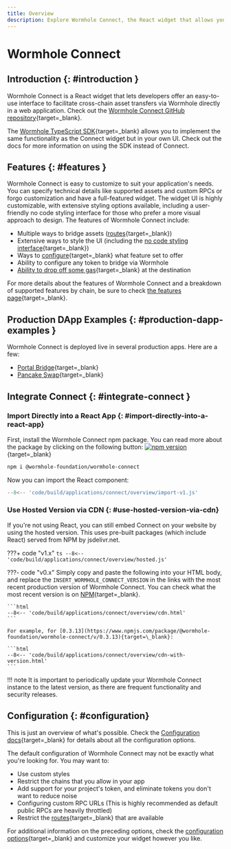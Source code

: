 ```yaml
---
title: Overview
description: Explore Wormhole Connect, the React widget that allows you to offer an easy-to-use UI for cross-chain asset transfers via Wormhole in a web application. 
---
```


# Wormhole Connect

## Introduction {: #introduction }

Wormhole Connect is a React widget that lets developers offer an easy-to-use interface to facilitate cross-chain asset transfers via Wormhole directly in a web application. Check out the [Wormhole Connect GitHub repository](https://github.com/wormhole-foundation/wormhole-connect){target=\_blank}.

The [Wormhole TypeScript SDK](https://docs.wormhole.com/wormhole/reference/sdk-docs){target=\_blank} allows you to implement the same functionality as the Connect widget but in your own UI. Check out the docs for more information on using the SDK instead of Connect.

## Features {: #features }

Wormhole Connect is easy to customize to suit your application's needs. You can specify technical details like supported assets and custom RPCs or forgo customization and have a full-featured widget. The widget UI is highly customizable, with extensive styling options available, including a user-friendly no code styling interface for those who prefer a more visual approach to design. The features of Wormhole Connect include:

- Multiple ways to bridge assets ([routes](/docs/build/applications/connect/routes/){target=\_blank})
- Extensive ways to style the UI (including the [no code styling interface](https://connect-in-style.wormhole.com/){target=\_blank})
- Ways to [configure](/docs/build/applications/connect/configuration/){target=\_blank} what feature set to offer
- Ability to configure any token to bridge via Wormhole
- [Ability to drop off some gas](/docs/build/applications/connect/features/){target=\_blank} at the destination

For more details about the features of Wormhole Connect and a breakdown of supported features by chain, be sure to check [the features page](/docs/build/applications/connect/features/){target=\_blank}.

## Production DApp Examples {: #production-dapp-examples }

Wormhole Connect is deployed live in several production apps. Here are a few:

- [Portal Bridge](https://portalbridge.com/){target=\_blank}
- [Pancake Swap](https://bridge.pancakeswap.finance/wormhole){target=\_blank}

## Integrate Connect {: #integrate-connect }

### Import Directly into a React App  {: #import-directly-into-a-react-app}

First, install the Wormhole Connect npm package. You can read more about the package by clicking on the following button: [![npm version](https://img.shields.io/npm/v/@wormhole-foundation/wormhole-connect.svg)](https://www.npmjs.com/package/@wormhole-foundation/wormhole-connect){target=\_blank} 

```bash
npm i @wormhole-foundation/wormhole-connect
```

Now you can import the React component:

```ts
--8<-- 'code/build/applications/connect/overview/import-v1.js'
```

### Use Hosted Version via CDN {: #use-hosted-version-via-cdn}

If you're not using React, you can still embed Connect on your website by using the hosted version. This uses pre-built packages (which include React) served from NPM by jsdelivr.net.

???+ code "v1.x"
    ```ts
    --8<-- 'code/build/applications/connect/overview/hosted.js'
    ```

???- code "v0.x"
    Simply copy and paste the following into your HTML body, and replace the ```INSERT_WORMHOLE_CONNECT_VERSION``` in the links with the most recent production version of Wormhole Connect. You can check what the most recent version is on [NPM](https://www.npmjs.com/package/@wormhole-foundation/wormhole-connect/v/latest){target=\_blank}.

    ```html
    --8<-- 'code/build/applications/connect/overview/cdn.html'
    ```

    For example, for [0.3.13](https://www.npmjs.com/package/@wormhole-foundation/wormhole-connect/v/0.3.13){target=\_blank}:

    ```html
    --8<-- 'code/build/applications/connect/overview/cdn-with-version.html'
    ```

!!! note 
    It is important to periodically update your Wormhole Connect instance to the latest version, as there are frequent functionality and security releases.

## Configuration {: #configuration}

This is just an overview of what's possible. Check the [Configuration docs](/docs/build/applications/connect/configuration/){target=\_blank} for details about all the configuration options.

The default configuration of Wormhole Connect may not be exactly what you're looking for. You may want to:

 - Use custom styles 
 - Restrict the chains that you allow in your app
 - Add support for your project's token, and eliminate tokens you don't want to reduce noise
 - Configuring custom RPC URLs (This is highly recommended as default public RPCs are heavily throttled)
 - Restrict the [routes](/docs/build/applications/connect/routes/){target=\_blank} that are available

For additional information on the preceding options, check the [configuration options](/docs/build/applications/connect/configuration/){target=\_blank} and customize your widget however you like.
